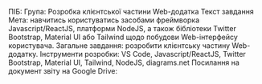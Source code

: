 ПІБ:
Група:
Розробка клієнтської частини Web-додатка
Текст завдання
Мета: навчитись користуватись засобами фреймворка Javascript/ReactJS, платформи NodeJS, а також бібліотеки Twitter Bootstrap, Material UI або Tailwind щодо побудови Web-інтерфейсу користувача.
Загальне завдання: розробити клієнтську частину Web-додатку.
Інструменти розробки: VS Code, Javascript/ReactJS, Twitter Bootstrap, Material UI, Tailwind, NodeJS, diagrams.net
Посилання на документ звіту на Google Drive: